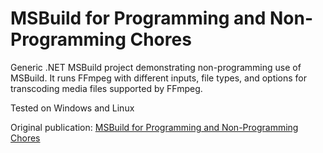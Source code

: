 # MSBuild for Programming and Non-Programming Chores

Generic .NET MSBuild project demonstrating non-programming use of MSBuild. It runs FFmpeg with different inputs, file types, and options for transcoding media files supported by FFmpeg.

Tested on Windows and Linux

Original publication: [MSBuild for Programming and Non-Programming Chores](https://www.codeproject.com/Articles/5369187/dotnet-msbuild-nonprogramming)

